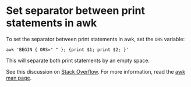 # Set separator between print statements in awk

To set the separator between print statements in awk, set the `ORS` variable:

```
awk 'BEGIN { ORS=" " }; {print $1; print $2; }'
```

This will separate both print statements by an empty space.

See this discussion on [Stack Overflow](https://stackoverflow.com/questions/24331687/is-it-possible-to-print-the-awk-output-in-the-same-line
). For more information, read the [awk man page](https://linux.die.net/man/1/awk).

